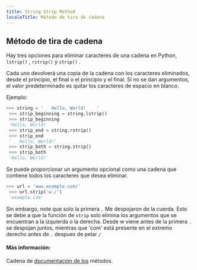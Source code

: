 ```yaml
---
title: String Strip Method
localeTitle: Método de tira de cadena
---
```

## Método de tira de cadena

Hay tres opciones para eliminar caracteres de una cadena en Python, `lstrip()` , `rstrip()` y `strip()` .

Cada uno devolverá una copia de la cadena con los caracteres eliminados, desde el principio, el final o el principio y el final. Si no se dan argumentos, el valor predeterminado es quitar los caracteres de espacio en blanco.

Ejemplo:

```py
>>> string = '   Hello, World!    ' 
 >>> strip_beginning = string.lstrip() 
 >>> strip_beginning 
 'Hello, World!    ' 
 >>> strip_end = string.rstrip() 
 >>> strip_end 
 '   Hello, World!' 
 >>> strip_both = string.strip() 
 >>> strip_both 
 'Hello, World!' 
```

Se puede proporcionar un argumento opcional como una cadena que contiene todos los caracteres que desea eliminar.

```py
>>> url = 'www.example.com/' 
 >>> url.strip('w./') 
 'example.com' 
```

Sin embargo, note que solo la primera `.` Me despojaron de la cuerda. Esto se debe a que la función de `strip` solo elimina los argumentos que se encuentran a la izquierda o la derecha. Desde w viene antes de la primera `.` se despojan juntos, mientras que 'com' está presente en el extremo derecho antes de `.` despues de pelar `/`

#### Más información:

Cadena de [documentación de los](https://docs.python.org/3/library/stdtypes.html#string-methods) métodos.
